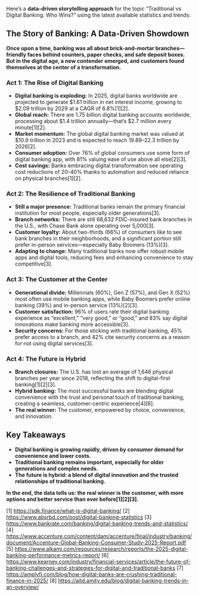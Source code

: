 Here’s a **data-driven storytelling approach** for the topic “Traditional vs Digital Banking: Who Wins?” using the latest available statistics and trends:

## **The Story of Banking: A Data-Driven Showdown**

**Once upon a time, banking was all about brick-and-mortar branches—friendly faces behind counters, paper checks, and safe deposit boxes. But in the digital age, a new contender emerged, and customers found themselves at the center of a transformation.**

### **Act 1: The Rise of Digital Banking**

- **Digital banking is exploding:** In 2025, digital banks worldwide are projected to generate $1.61 trillion in net interest income, growing to $2.09 trillion by 2029 at a CAGR of 6.8%[1][2].
- **Global reach:** There are 1.75 billion digital banking accounts worldwide, processing about $1.4 trillion annually—that’s $2.7 million every minute[1][2].
- **Market momentum:** The global digital banking market was valued at $10.9 trillion in 2023 and is expected to reach $19.89–$22.3 trillion by 2026[2].
- **Consumer adoption:** Over 76% of global consumers use some form of digital banking app, with 81% valuing ease of use above all else[2][3].
- **Cost savings:** Banks embracing digital transformation see operating cost reductions of 20–40% thanks to automation and reduced reliance on physical branches[1][2].

### **Act 2: The Resilience of Traditional Banking**

- **Still a major presence:** Traditional banks remain the primary financial institution for most people, especially older generations[3].
- **Branch networks:** There are still 68,632 FDIC-insured bank branches in the U.S., with Chase Bank alone operating over 5,000[3].
- **Customer loyalty:** About two-thirds (66%) of consumers like to see bank branches in their neighborhoods, and a significant portion still prefer in-person services—especially Baby Boomers (13%)[3].
- **Adapting to change:** Many traditional banks now offer robust mobile apps and digital tools, reducing fees and enhancing convenience to stay competitive[3].

### **Act 3: The Customer at the Center**

- **Generational divide:** Millennials (60%), Gen Z (57%), and Gen X (52%) most often use mobile banking apps, while Baby Boomers prefer online banking (39%) and in-person service (13%)[2][3].
- **Customer satisfaction:** 96% of users rate their digital banking experience as “excellent,” “very good,” or “good,” and 83% say digital innovations make banking more accessible[3].
- **Security concerns:** For those sticking with traditional banking, 45% prefer access to a branch, and 42% cite security concerns as a reason for not using digital services[3].

### **Act 4: The Future is Hybrid**

- **Branch closures:** The U.S. has lost an average of 1,646 physical branches per year since 2018, reflecting the shift to digital-first banking[1][2][3].
- **Hybrid banking:** The most successful banks are blending digital convenience with the trust and personal touch of traditional banking, creating a seamless, customer-centric experience[4][6].
- **The real winner:** The customer, empowered by choice, convenience, and innovation.

## **Key Takeaways**

- **Digital banking is growing rapidly, driven by consumer demand for convenience and lower costs.**
- **Traditional banking remains important, especially for older generations and complex needs.**
- **The future is hybrid: a blend of digital innovation and the trusted relationships of traditional banking.**

**In the end, the data tells us: the real winner is the customer, with more options and better service than ever before[1][2][3].**

[1] https://sdk.finance/what-is-digital-banking/
[2] https://www.absrbd.com/post/digital-banking-statistics
[3] https://www.bankrate.com/banking/digital-banking-trends-and-statistics/
[4] https://www.accenture.com/content/dam/accenture/final/industry/banking/document/Accenture-Global-Banking-Consumer-Study-2025-Report.pdf
[5] https://www.alkami.com/resources/research/reports/the-2025-digital-banking-performance-metrics-report/
[6] https://www.kearney.com/industry/financial-services/article/the-future-of-banking-challenges-and-strategies-for-digital-and-traditional-banks
[7] https://amplyfi.com/blog/how-digital-banks-are-crushing-traditional-finance-in-2025/
[8] https://aitd.amity.edu/blog/digital-banking-trends-in-an-overview/
